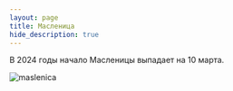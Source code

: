 ```yaml
---
layout: page
title: Масленицa
hide_description: true
---
```


В 2024 годы начало Масленицы выпадает на 10 марта. 


![maslenica](https://github.com/mhorbul/orthodox-sandiego-webite/assets/161278012/c1f585e2-e782-492b-afec-b20c2888fff1)
